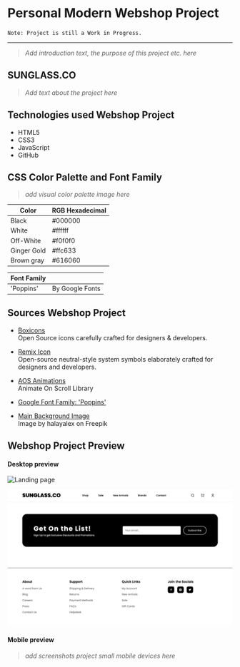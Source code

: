 # Personal Modern Webshop Project

```
Note: Project is still a Work in Progress. 
```

___________________

> _Add introduction text, the purpose of this project etc. here_  

## SUNGLASS.CO

> _Add text about the project here_

## Technologies used Webshop Project

* HTML5
* CSS3
* JavaScript
* GitHub

## CSS Color Palette and Font Family

> _add visual color palette image here_

| Color | RGB Hexadecimal |
| ----------- | ----------- |
| Black | #000000 |
| White | #ffffff |
| Off-White | #f0f0f0 |
| Ginger Gold | #ffc633 |
| Brown gray | #616060 |

| Font Family |  |
| ----------- | ----------- |
| 'Poppins' | By Google Fonts |

## Sources Webshop Project

* [Boxicons](https://boxicons.com/)  
    Open Source icons carefully crafted for designers & developers.

* [Remix Icon](https://remixicon.com/)  
    Open-source neutral-style system symbols elaborately crafted for designers and developers.  

* [AOS Animations](https://github.com/michalsnik/aos)  
    Animate On Scroll Library

* [Google Font Family: 'Poppins'](https://fonts.google.com/selection/embed)  

* [Main Background Image](https://www.freepik.com/free-photo/sexy-confident-beautiful-woman-her-handsome-boyfriend-happy-cheerful-family-having-tender-moments-young-passionate-couple-hugging-sensual-pair-isolated_24936751.htm#query=couple%20with%20sunglasses%20posing%20advertisement&position=19&from_view=search&track=ais&uuid=38c2c1fc-5c85-4ebb-a3c7-2d46e312a7b0)  
    Image by halayalex on Freepik

## Webshop Project Preview

#### Desktop preview

![Landing page](/img/docImgs/landingpage.png)

![Footer section](/img/docImgs/footersection.png)

#### Mobile preview

> _add screenshots project small mobile devices here_
